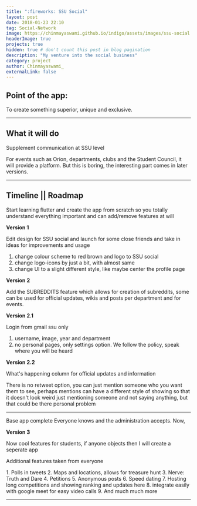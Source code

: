 ```yaml
---
title: ":fireworks: SSU Social"
layout: post
date: 2018-01-23 22:10
tag: Social-Network
image: https://chinmayaswami.github.io/indigo/assets/images/ssu-social.png
headerImage: true
projects: true
hidden: true # don't count this post in blog pagination
description: "My venture into the social business"
category: project
author: Chinmayaswami_
externalLink: false
---
```


## Point of the app:

To create something superior, unique and exclusive.


---

## What it will do

Supplement communication at SSU level

<span class="evidence">For events such as Orion, departments, clubs and the Student Council, it will provide a platform. But this is boring, the interesting part comes in later versions.</span>

---

## Timeline || Roadmap

Start learning flutter and create the app from scratch so you totally understand everything important and can add/remove features at will

**Version 1**

Edit design for SSU social and launch for some close friends and take in ideas for improvements and usage

1. change colour scheme to red brown and logo to SSU social
2. change logo-icons by just a bit, with almost same
3. change UI to a slight different style, like maybe center the profile page

**Version 2**

Add the SUBREDDITS feature which allows for creation of subreddits, some can be used for official updates, wikis and posts per department and for events.

**Version 2.1**

Login from gmail ssu only

1. username, image, year and department
2. no personal pages, only settings option. We follow the policy, speak where you will be heard

**Version 2.2**

What's happening column for official updates and information

There is no retweet option, you can just mention someone who you want them to see, perhaps mentions can have a different style of showing so that it doesn't look weird just mentioning someone and not saying anything, but that could be there personal problem

---
<span class="evidence">Base app complete Everyone knows and the administration accepts. Now,</span>

**Version 3**

Now cool features for students, if anyone objects then I will create a seperate app

Additional features taken from everyone


<span class="evidence">
1. Polls in tweets
2. Maps and locations, allows for treasure hunt
3. Nerve: Truth and Dare
4. Petitions
5. Anonymous posts
6. Speed dating
7. Hosting long competitions and showing ranking and updates here
8. integrate easily with google meet for easy video calls
9. And much much more
</span>

---




